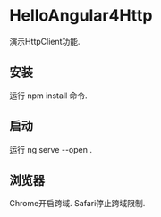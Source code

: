 # HelloAngular4Http

演示HttpClient功能.

## 安装

运行 npm install 命令.

## 启动

运行 ng serve --open .

## 浏览器

Chrome开启跨域.
Safari停止跨域限制.
